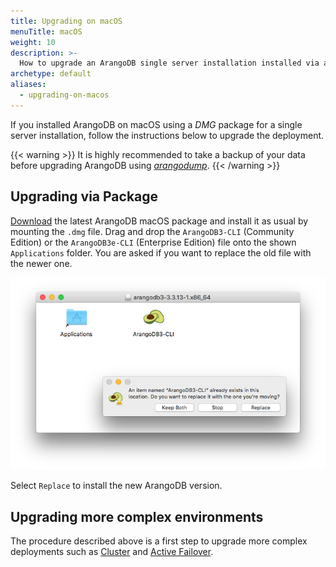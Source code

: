 ```yaml
---
title: Upgrading on macOS
menuTitle: macOS
weight: 10
description: >-
  How to upgrade an ArangoDB single server installation installed via a DMG package
archetype: default
aliases:
  - upgrading-on-macos
---
```

If you installed ArangoDB on macOS using a _DMG_ package for a single server
installation, follow the instructions below to upgrade the deployment.

{{< warning >}}
It is highly recommended to take a backup of your data before upgrading ArangoDB
using [_arangodump_](../../../components/tools/arangodump/_index.md).
{{< /warning >}}

## Upgrading via Package

[Download](https://www.arangodb.com/download/) the latest
ArangoDB macOS package and install it as usual by mounting the `.dmg` file.
Drag and drop the `ArangoDB3-CLI` (Community Edition) or the `ArangoDB3e-CLI`
(Enterprise Edition) file onto the shown `Applications` folder.
You are asked if you want to replace the old file with the newer one.

![MacOSUpgrade](../../../../images/MacOSUpgrade.png) 

Select `Replace` to install the new ArangoDB version.

## Upgrading more complex environments

The procedure described above is a first step to upgrade more complex
deployments such as
[Cluster](../../../deploy/cluster/_index.md)
and [Active Failover](../../../deploy/active-failover/_index.md).
